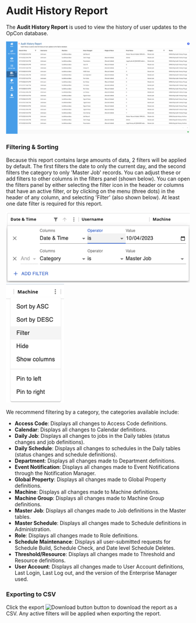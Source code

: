 # Audit History Report

The **Audit History Report** is used to view the history of user
updates to the OpCon database.

![A screen showing the Audit History Report](../../../../../Resources/Images/SM/Library/Reporting/AuditReport.png "Audit History Report")

### Filtering & Sorting

Because this report contains large amounts of data, 2 filters will be applied by default. The first filters the date to only the current day, and the second filters the category to only 'Master Job' records. You can adjust these or add filters to other columns in the filters panel (shown below). You can open the filters panel by either selecting the filter icon in the header or columns that have an active filter, or by clicking on the menu (three dots) in the header of any column, and selecting 'Filter' (also shown below). At least one date filter is required for this report.

 ![A screen showing how to open the filter panel](../../../../../Resources/Images/SM/Library/Reporting/FilterPanel.png "Filter Panel") ![A screen showing how to open the filter panel](../../../../../Resources/Images/SM/Library/Reporting/FilterMenu.png "Column Menu")

We recommend filtering by a category, the categories available include:

- **Access Code**: Displays all changes to Access Code definitions.
- **Calendar**: Displays all changes to Calendar definitions.
- **Daily Job**: Displays all changes to jobs in the Daily tables (status changes and job definitions).
- **Daily Schedule**: Displays all changes to schedules in the Daily tables (status changes and schedule definitions).
- **Department**: Displays all changes made to Department definitions.
- **Event Notification**: Displays all changes made to Event Notifications through the Notification Manager.
- **Global Property**: Displays all changes made to Global Property definitions.
- **Machine**: Displays all changes made to Machine definitions.
- **Machine Group**: Displays all changes made to Machine Group definitions.
- **Master Job**: Displays all changes made to Job definitions in the Master tables.
- **Master Schedule**: Displays all changes made to Schedule definitions in Administration.
- **Role**: Displays all changes made to Role definitions.
- **Schedule Maintenance**: Displays all user-submitted requests for Schedule Build, Schedule Check, and Date level Schedule Deletes.
- **Threshold/Resource**: Displays all changes made to Threshold and Resource definitions.
- **User Account**: Displays all changes made to User Account definitions, Last Login, Last Log out, and the version of the Enterprise Manager used.

### Exporting to CSV

Click the export ![Download button](../../../../../Resources/Images/SM/Library/Logs/Download-Button.png "Export") button to download the report as a CSV. Any active filters will be applied when exporting the report.
